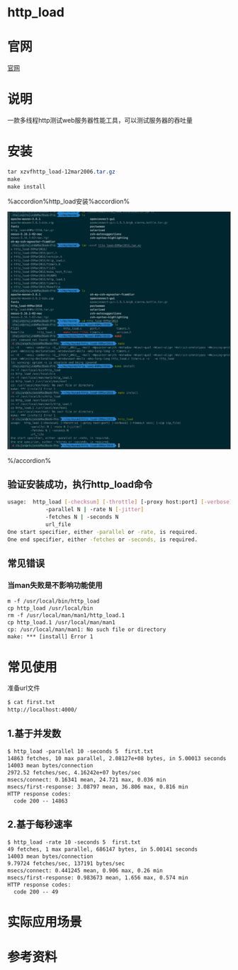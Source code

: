 # http_load
# 官网
[官网](http://www.acme.com/software/http_load/)

# 说明
一款多线程http测试web服务器性能工具，可以测试服务器的吞吐量



# 安装

```css
tar xzvfhttp_load-12mar2006.tar.gz
make
make install
```

%accordion%http_load安装%accordion%

![http_load安装过程](img/http_load安装过程.png)

%/accordion%

## 验证安装成功，执行http_load命令
```bash
usage:  http_load [-checksum] [-throttle] [-proxy host:port] [-verbose] [-timeout secs] [-sip sip_file]
            -parallel N | -rate N [-jitter]
            -fetches N | -seconds N
            url_file
One start specifier, either -parallel or -rate, is required.
One end specifier, either -fetches or -seconds, is required.
```
 
## 常见错误
### 当man失败是不影响功能使用
```
m -f /usr/local/bin/http_load
cp http_load /usr/local/bin
rm -f /usr/local/man/man1/http_load.1
cp http_load.1 /usr/local/man/man1
cp: /usr/local/man/man1: No such file or directory
make: *** [install] Error 1
```

# 常见使用

准备url文件

```bash
$ cat first.txt
http://localhost:4000/
```

## 1.基于并发数
```
$ http_load -parallel 10 -seconds 5  first.txt
14863 fetches, 10 max parallel, 2.08127e+08 bytes, in 5.00013 seconds
14003 mean bytes/connection
2972.52 fetches/sec, 4.16242e+07 bytes/sec
msecs/connect: 0.16341 mean, 24.721 max, 0.036 min
msecs/first-response: 3.08797 mean, 36.806 max, 0.816 min
HTTP response codes:
  code 200 -- 14863
```

## 2.基于每秒速率
```
$ http_load -rate 10 -seconds 5  first.txt
49 fetches, 1 max parallel, 686147 bytes, in 5.00141 seconds
14003 mean bytes/connection
9.79724 fetches/sec, 137191 bytes/sec
msecs/connect: 0.441245 mean, 0.906 max, 0.26 min
msecs/first-response: 0.983673 mean, 1.656 max, 0.574 min
HTTP response codes:
  code 200 -- 49
```

# 实际应用场景


# 参考资料